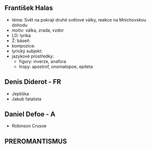 ## František Halas
- téma: Svět na pokraji druhé světové války, reakce na Mnichovskou dohodu
- motiv: válka, zrada, vzdor
- LD: lyrika
- Ž: báseň
- kompozice:
- lyrický subjekt:
- jazykové prostředky:
  - figury: inverze, anafora
  - tropy: apostrof, onomatopoe, epiteta

## Denis Diderot - FR
- Jeptiška
- Jakub fatalista

## Daniel Defoe - A
- Robinson Crusoe

## PREROMANTISMUS
